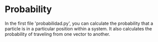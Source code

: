 # Probability
In the first file 'probabilidad.py', you can calculate the probability that a particle is in a particular position within a system. It also calculates the probability of traveling from one vector to another.
